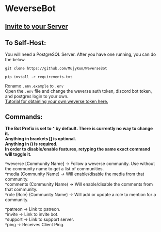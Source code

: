 # WeverseBot

## [Invite to your Server](https://discord.com/oauth2/authorize?client_id=864670527187451914&scope=bot&permissions=2952997936)


## To Self-Host:

You will need a PostgreSQL Server. After you have one running, you can do the below.  

``git clone https://github.com/MujyKun/WeverseBot``  

``pip install -r requirements.txt``

Rename `.env.example` to `.env`  
Open the `.env` file and change the weverse auth token, discord bot token, and postgres login to your own.  
[Tutorial for obtaining your own weverse token here.](https://weverse.readthedocs.io/en/latest/api.html#get-account-token)

## Commands:

**The Bot Prefix is set to `^` by default. There is currently no way to change it.**  
**Anything in brackets [] is optional.**  
**Anything in () is required.**  
**In order to disable/enable features, retyping the same exact command will toggle it.**


^weverse [Community Name] -> Follow a weverse community. Use without the community name to get a list of communities.  
^media (Community Name) -> Will enable/disable the media from that community.  
^comments (Community Name) -> Will enable/disable the comments from that community.  
^role (Role) (Community Name) -> Will add or update a role to mention for a community.  

^patreon -> Link to patreon.  
^invite -> Link to invite bot.  
^support -> Link to support server.  
^ping -> Receives Client Ping.  


